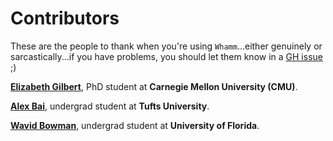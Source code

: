 # Contributors #

These are the people to thank when you're using `Whamm`...either genuinely or sarcastically...if you have problems, you should let them know in a [GH issue](https://github.com/ejrgilbert/whamm/issues) ;)

[**Elizabeth Gilbert**](https://se-phd.s3d.cmu.edu/People/students/student-bios/gilbert-elizabeth.html), PhD student at **Carnegie Mellon University (CMU)**.

[**Alex Bai**](https://www.eecs.tufts.edu/~abai02/), undergrad student at **Tufts University**.

[**Wavid Bowman**](), undergrad student at **University of Florida**.
